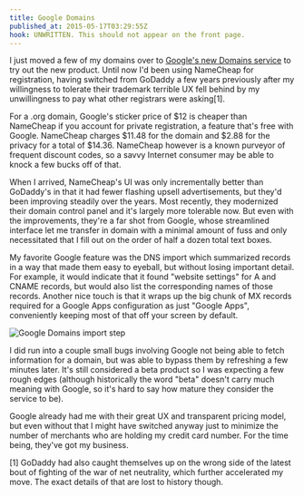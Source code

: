 ```yaml
---
title: Google Domains
published_at: 2015-05-17T03:29:55Z
hook: UNWRITTEN. This should not appear on the front page.
---
```


I just moved a few of my domains over to [Google's new Domains
service](https://domains.google.com) to try out the new product. Until now I'd
been using NameCheap for registration, having switched from GoDaddy a few years
previously after my willingness to tolerate their trademark terrible UX fell
behind by my unwillingness to pay what other registrars were asking[1].

For a .org domain, Google's sticker price of $12 is cheaper than NameCheap if
you account for private registration, a feature that's free with Google.
NameCheap charges $11.48 for the domain and $2.88 for the privacy for a total
of $14.36. NameCheap however is a known purveyor of frequent discount codes, so
a savvy Internet consumer may be able to knock a few bucks off of that.

When I arrived, NameCheap's UI was only incrementally better than GoDaddy's in
that it had fewer flashing upsell advertisements, but they'd been improving
steadily over the years. Most recently, they modernized their domain control
panel and it's largely more tolerable now. But even with the improvements,
they're a far shot from Google, whose streamlined interface let me transfer in
domain with a minimal amount of fuss and only necessitated that I fill out on
the order of half a dozen total text boxes.

My favorite Google feature was the DNS import which summarized records in a way
that made them easy to eyeball, but without losing important detail. For
example, it would indicate that it found "website settings" for A and CNAME
records, but would also list the corresponding names of those records. Another
nice touch is that it wraps up the big chunk of MX records required for a
Google Apps configuration as just "Google Apps", conveniently keeping most of
that off your screen by default.

![Google Domains import step](/assets/google-domains/google-domains-import.png)

I did run into a couple small bugs involving Google not being able to fetch
information for a domain, but was able to bypass them by refreshing a few
minutes later. It's still considered a beta product so I was expecting a few
rough edges (although historically the word "beta" doesn't carry much meaning
with Google, so it's hard to say how mature they consider the service to be).

Google already had me with their great UX and transparent pricing model, but
even without that I might have switched anyway just to minimize the number of
merchants who are holding my credit card number. For the time being, they've
got my business.

[1] GoDaddy had also caught themselves up on the wrong side of the latest bout
of fighting of the war of net neutrality, which further accelerated my move.
The exact details of that are lost to history though.
